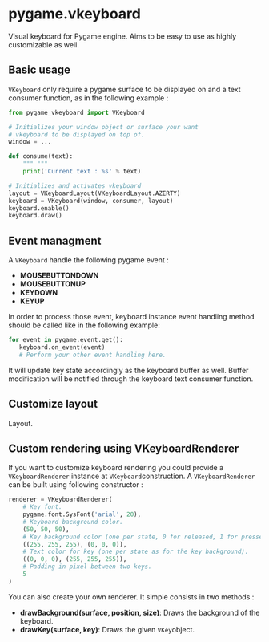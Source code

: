 # pygame.vkeyboard

Visual keyboard for Pygame engine. Aims to be easy to use as highly customizable as well.

## Basic usage 

``VKeyboard`` only require a pygame surface to be displayed on and a text consumer function, as in the following example :

```python
from pygame_vkeyboard import VKeyboard

# Initializes your window object or surface your want
# vkeyboard to be displayed on top of.
window = ... 

def consume(text):
    """ """
    print('Current text : %s' % text)

# Initializes and activates vkeyboard
layout = VKeyboardLayout(VKeyboardLayout.AZERTY)
keyboard = VKeyboard(window, consumer, layout)
keyboard.enable()
keyboard.draw()
```

## Event managment

A ``VKeyboard`` handle the following pygame event :

- **MOUSEBUTTONDOWN**
- **MOUSEBUTTONUP**
- **KEYDOWN**
- **KEYUP**

In order to process those event, keyboard instance event handling method should be called like in the following example:

```python
for event in pygame.event.get():
   keyboard.on_event(event)
   # Perform your other event handling here.
```

It will update key state accordingly as the keyboard buffer as well. Buffer modification will be notified
through the keyboard text consumer function.

## Customize layout 

Layout.

## Custom rendering using VKeyboardRenderer

If you want to customize keyboard rendering you could provide a ``VKeyboardRenderer`` instance at ``VKeyboard``construction.
A ``VKeyboardRenderer`` can be built using following constructor :

```python
renderer = VKeyboardRenderer(
    # Key font.
    pygame.font.SysFont('arial', 20),
    # Keyboard background color.
    (50, 50, 50),
    # Key background color (one per state, 0 for released, 1 for pressed).
    ((255, 255, 255), (0, 0, 0)),
    # Text color for key (one per state as for the key background).
    ((0, 0, 0), (255, 255, 255)),
    # Padding in pixel between two keys.
    5
)
```

You can also create your own renderer. It simple consists in two methods :

- **drawBackground(surface, position, size)**: Draws the background of the keyboard.
- **drawKey(surface, key)**: Draws the given ``VKey``object.